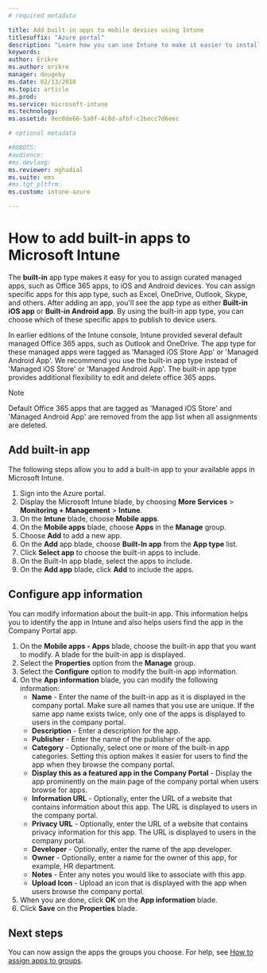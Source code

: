 ```yaml
---
# required metadata

title: Add built-in apps to mobile devices using Intune
titlesuffix: "Azure portal"
description: "Learn how you can use Intune to make it easier to install built-in apps mobile devices."
keywords:
author: Erikre
ms.author: erikre
manager: dougeby
ms.date: 02/13/2018
ms.topic: article
ms.prod:
ms.service: microsoft-intune
ms.technology:
ms.assetid: 0ec8de66-5a0f-4c8d-afbf-c2becc7d6eec

# optional metadata

#ROBOTS:
#audience:
#ms.devlang:
ms.reviewer: mghadial
ms.suite: ems
#ms.tgt_pltfrm:
ms.custom: intune-azure

---
```


# How to add built-in apps to Microsoft Intune

The **built-in** app type makes it easy for you to assign curated managed apps, such as Office 365 apps, to iOS and Android devices. You can assign specific apps for this app type, such as Excel, OneDrive, Outlook, Skype, and others. After adding an app, you'll see the app type as either **Built-in iOS app** or **Built-in Android app**. By using the built-in app type, you can choose which of these specific apps to publish to device users.

 In earlier editions of the Intune console, Intune provided several default managed Office 365 apps, such as Outlook and OneDrive. The app type for these managed apps were tagged as 'Managed iOS Store App' or 'Managed Android App'. We recommend you use the built-in app type instead of 'Managed iOS Store' or 'Managed Android App'. The built-in app type provides additional flexibility to edit and delete office 365 apps.

>[!NOTE]
>Default Office 365 apps that are tagged as 'Managed iOS Store' and 'Managed Android App' are removed from the app list when all assignments are deleted.

## Add built-in app

The following steps allow you to add a built-in app to your available apps in Microsoft Intune.
1.	Sign into the Azure portal.
2.	Display the Microsoft Intune blade, by choosing **More Services** > **Monitoring + Management** > **Intune**.
3.	On the **Intune** blade, choose **Mobile apps**.
4.	On the **Mobile apps** blade, choose **Apps** in the **Manage** group.
5.	Choose **Add** to add a new app.
6.	On the **Add** app blade, choose **Built-In app** from the **App type** list.
7.	Click **Select app** to choose the built-in apps to include.
8.	On the Built-In app blade, select the apps to include.
9.	On the **Add app** blade, click **Add** to include the apps.


## Configure app information

You can modify information about the built-in app. This information helps you to identify the app in Intune and also helps users find the app in the Company Portal app.
1.	On the **Mobile apps - Apps** blade, choose the built-in app that you want to modify. A blade for the built-in app is displayed.
2.	Select the **Properties** option from the **Manage** group.
3.	Select the **Configure** option to modify the built-in app information.
4.	On the **App information** blade, you can modify the following information:
    -	**Name** - Enter the name of the built-in app as it is displayed in the company portal. Make sure all names that you use are unique. If the same app name exists twice, only one of the apps is displayed to users in the company portal.
    -	**Description** - Enter a description for the app. 
    -	**Publisher** - Enter the name of the publisher of the app.
    -	**Category** - Optionally, select one or more of the built-in app categories. Setting this option makes it easier for users to find the app when they browse the company portal.
    -	**Display this as a featured app in the Company Portal** - Display the app prominently on the main page of the company portal when users browse for apps.
    -	**Information URL** - Optionally, enter the URL of a website that contains information about this app. The URL is displayed to users in the company portal.
    -	**Privacy URL** - Optionally, enter the URL of a website that contains privacy information for this app. The URL is displayed to users in the company portal.
    -	**Developer** - Optionally, enter the name of the app developer.
    -	**Owner** - Optionally, enter a name for the owner of this app, for example, HR department.
    -	**Notes** - Enter any notes you would like to associate with this app.
    -	**Upload Icon** - Upload an icon that is displayed with the app when users browse the company portal.
3.	When you are done, click **OK** on the **App information** blade.
4.	Click **Save** on the **Properties** blade.

## Next steps

You can now assign the apps the groups you choose. For help, see [How to assign apps to groups](apps-deploy.md).
